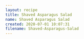 ```yaml
---
layout: recipe
title: Shaved Asparagus Salad
name: Shaved Asparagus Salad
created: 2020-07-01 10:07:31
filename: Shaved-Asparagus-Salad
---
```

